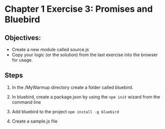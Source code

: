 # Chapter 1 Exercise 3: Promises and Bluebird

## Objectives:
* Create a new module called source.js
* Copy your logic (or the solution) from the last exercise into the browser for usage.

## Steps


1. In the /MyWarmup directory create a folder called bluebird.

1. In bluebird, create a package.json by using the `npm init` wizard from the command line

1. Add bluebird to the project `npm install -g bluebird`

1. Create a sample.js file
